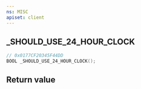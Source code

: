 ```yaml
---
ns: MISC
apiset: client
---
```

## _SHOULD_USE_24_HOUR_CLOCK

```c
// 0x0177CF20345F44DD
BOOL _SHOULD_USE_24_HOUR_CLOCK();
```



## Return value

